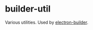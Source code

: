 # builder-util

Various utilities. Used by [electron-builder](https://github.com/ShadixAced/electron-builder).